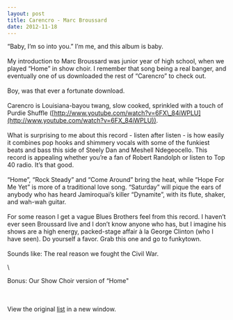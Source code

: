 ```yaml
---
layout: post
title: Carencro - Marc Broussard
date: 2012-11-18
---
```




“Baby, I’m so into you.” I’m me, and this album is baby.\
\
My introduction to Marc Broussard was junior year of high school, when
we played “Home” in show choir. I remember that song being a real
banger, and eventually one of us downloaded the rest of “Carencro” to
check out. \
\
Boy, was that ever a fortunate download. \
\
Carencro is Louisiana-bayou twang, slow cooked, sprinkled with a touch
of Purdie Shuffle
([](http://www.youtube.com/watch?v=6FX_84iWPLU)[http://www.youtube.com/watch?v=6FX\_84iWPLU](http://www.youtube.com/watch?v=6FX_84iWPLU)).
\
\
What is surprising to me about this record - listen after listen - is
how easily it combines pop hooks and shimmery vocals with some of the
funkiest beats and bass this side of Steely Dan and Meshell Ndegeocello.
This record is appealing whether you’re a fan of Robert Randolph or
listen to Top 40 radio. It’s that good.\
\
“Home”, “Rock Steady” and “Come Around” bring the heat, while “Hope For
Me Yet” is more of a traditional love song. “Saturday” will pique the
ears of anybody who has heard Jamiroquai’s killer “Dynamite”, with its
flute, shaker, and wah-wah guitar. \
\
For some reason I get a vague Blues Brothers feel from this record. I
haven’t ever seen Broussard live and I don’t know anyone who has, but I
imagine his shows are a high energy, packed-stage affair à la George
Clinton (who I have seen). Do yourself a favor. Grab this one and go to
funkytown.\
\
Sounds like: The real reason we fought the Civil War.

\

Bonus: Our Show Choir version of “Home"

\
\
View the
original [list](http://clarkkampfe.tumblr.com/post/33904700007/album-love)
in a new window.


